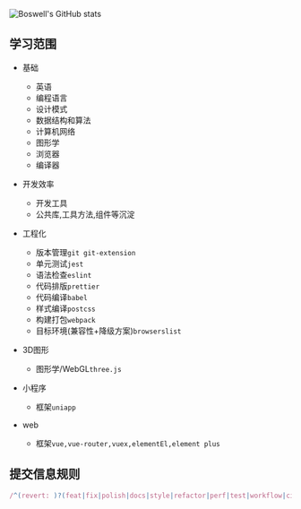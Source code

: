 ![Boswell's GitHub stats](https://github-readme-stats.vercel.app/api?username=BoswellJi)

## 学习范围

* 基础
  + 英语
  + 编程语言
  + 设计模式
  + 数据结构和算法
  + 计算机网络
  + 图形学
  + 浏览器
  + 编译器

* 开发效率
  + 开发工具
  + 公共库,工具方法,组件等沉淀

* 工程化
  + 版本管理`git git-extension`
  + 单元测试`jest`
  + 语法检查`eslint`
  + 代码排版`prettier`
  + 代码编译`babel`
  + 样式编译`postcss`
  + 构建打包`webpack`
  + 目标环境(兼容性+降级方案)`browserslist`

* 3D图形
  + 图形学/WebGL`three.js`

* 小程序
  + 框架`uniapp`

* web
  + 框架`vue,vue-router,vuex,elementEl,element plus`

## 提交信息规则

```js
/^(revert: )?(feat|fix|polish|docs|style|refactor|perf|test|workflow|ci|chore|types)(\(.+\))?: .{1,50}/
```